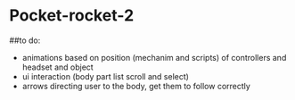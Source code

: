 # Pocket-rocket-2


##to do:
* animations based on position (mechanim and scripts) of controllers and headset and object
* ui interaction (body part list scroll and select)
* arrows directing user to the body, get them to follow correctly